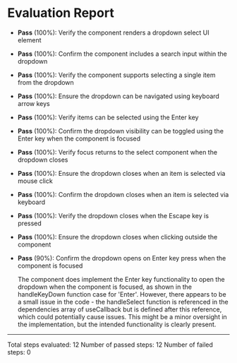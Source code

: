 # Evaluation Report

- **Pass** (100%): Verify the component renders a dropdown select UI element
- **Pass** (100%): Confirm the component includes a search input within the dropdown
- **Pass** (100%): Verify the component supports selecting a single item from the dropdown
- **Pass** (100%): Ensure the dropdown can be navigated using keyboard arrow keys
- **Pass** (100%): Verify items can be selected using the Enter key
- **Pass** (100%): Confirm the dropdown visibility can be toggled using the Enter key when the component is focused
- **Pass** (100%): Verify focus returns to the select component when the dropdown closes
- **Pass** (100%): Ensure the dropdown closes when an item is selected via mouse click
- **Pass** (100%): Confirm the dropdown closes when an item is selected via keyboard
- **Pass** (100%): Verify the dropdown closes when the Escape key is pressed
- **Pass** (100%): Ensure the dropdown closes when clicking outside the component
- **Pass** (90%): Confirm the dropdown opens on Enter key press when the component is focused

    The component does implement the Enter key functionality to open the dropdown when the component is focused, as shown in the handleKeyDown function case for 'Enter'. However, there appears to be a small issue in the code - the handleSelect function is referenced in the dependencies array of useCallback but is defined after this reference, which could potentially cause issues. This might be a minor oversight in the implementation, but the intended functionality is clearly present.

---

Total steps evaluated: 12
Number of passed steps: 12
Number of failed steps: 0
